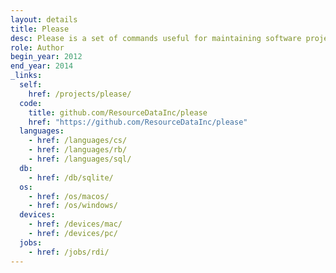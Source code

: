 ```yaml
---
layout: details
title: Please
desc: Please is a set of commands useful for maintaining software projects.
role: Author
begin_year: 2012
end_year: 2014
_links:
  self:
    href: /projects/please/
  code:
    title: github.com/ResourceDataInc/please
    href: "https://github.com/ResourceDataInc/please"
  languages:
    - href: /languages/cs/
    - href: /languages/rb/
    - href: /languages/sql/
  db:
    - href: /db/sqlite/
  os:
    - href: /os/macos/
    - href: /os/windows/
  devices:
    - href: /devices/mac/
    - href: /devices/pc/
  jobs:
    - href: /jobs/rdi/
---
```


